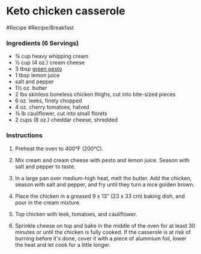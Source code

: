 
# Keto chicken casserole

#Recipe 
#Recipe/Breakfast 

### Ingredients (6 Servings)

-   ¾ cup heavy whipping cream
-   ½ cup (4 oz.) cream cheese
-   3 tbsp [green pesto](https://www.dietdoctor.com/recipes/classic-pesto)
-   1 tbsp lemon juice
-   salt and pepper
-   1½ oz. butter
-   2 lbs skinless boneless chicken thighs, cut into bite-sized pieces
-   6 oz. leeks, finely chopped
-   4 oz. cherry tomatoes, halved
-   ¾ lb cauliflower, cut into small florets
-   2 cups (8 oz.) cheddar cheese, shredded

### Instructions

1.  Preheat the oven to 400°F (200°C).
    
2.  Mix cream and cream cheese with pesto and lemon juice. Season with salt and pepper to taste.
    
3.  In a large pan over medium-high heat, melt the butter. Add the chicken, season with salt and pepper, and fry until they turn a nice golden brown.
    
4.  Place the chicken in a greased 9 x 13" (23 x 33 cm) baking dish, and pour in the cream mixture.
    
5.  Top chicken with leek, tomatoes, and cauliflower.
    
6.  Sprinkle cheese on top and bake in the middle of the oven for at least 30 minutes or until the chicken is fully cooked. If the casserole is at risk of burning before it's done, cover it with a piece of aluminium foil, lower the heat and let cook for a little longer.
